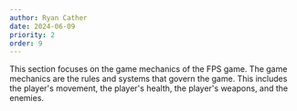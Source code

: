 ```yaml
---
author: Ryan Cather
date: 2024-06-09
priority: 2
order: 9
---
```


This section focuses on the game mechanics of the FPS game. The game mechanics are the rules and systems that govern the game. This includes the player's movement, the player's health, the player's weapons, and the enemies.